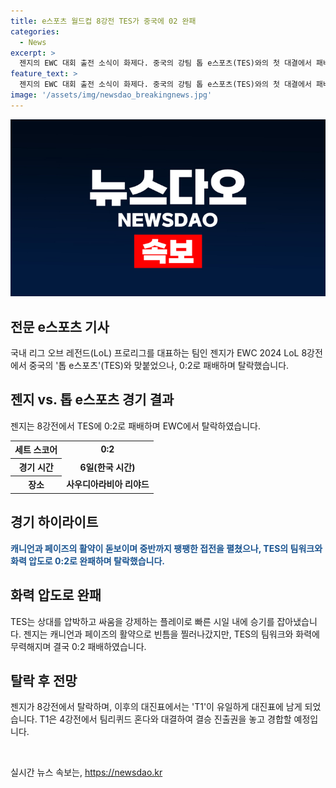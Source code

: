```yaml
---
title: e스포츠 월드컵 8강전 TES가 중국에 02 완패
categories:
  - News
excerpt: >
  젠지의 EWC 대회 출전 소식이 화제다. 중국의 강팀 톱 e스포츠(TES)와의 첫 대결에서 패배한 젠지는 강력한 압박을 받았으나 선수들의 노력으로 저항했다. 하지만 결국 TES의 팀워크에 밀려 2세트에서도 패배했다. 이로써 T1이 유일한 대진표에 남았다. T1은 7일 4강전에서 북미의 팀리퀴드 혼다와의 경기에서 결승 진출을 노리게 된다. EWC의 대진표가 더욱 긴장감을 높이고 있다.
feature_text: >
  젠지의 EWC 대회 출전 소식이 화제다. 중국의 강팀 톱 e스포츠(TES)와의 첫 대결에서 패배한 젠지는 강력한 압박을 받았으나 선수들의 노력으로 저항했다. 하지만 결국 TES의 팀워크에 밀려 2세트에서도 패배했다. 이로써 T1이 유일한 대진표에 남았다. T1은 7일 4강전에서 북미의 팀리퀴드 혼다와의 경기에서 결승 진출을 노리게 된다. EWC의 대진표가 더욱 긴장감을 높이고 있다.
image: '/assets/img/newsdao_breakingnews.jpg'
---
```


<p><img src="/assets/img/newsdao_breakingnews.jpg" alt="bookingtag 속보" /></p>

<h2 data-ke-size="size26">전문 e스포츠 기사</h2>

<p data-ke-size="size16">국내 리그 오브 레전드(LoL) 프로리그를 대표하는 팀인 젠지가 EWC 2024 LoL 8강전에서 중국의 '톱 e스포츠'(TES)와 맞붙었으나, 0:2로 패배하며 탈락했습니다.</p>

<h2 data-ke-size="size24">젠지 vs. 톱 e스포츠 경기 결과</h2>

<p data-ke-size="size16">젠지는 8강전에서 TES에 0:2로 패배하며 EWC에서 탈락하였습니다.</p>

<table>
  <tr>
    <th>세트 스코어</th>
    <td style="text-align: center; height: 17px;"><b>0:2</b></td>
  </tr>
  <tr>
    <th>경기 시간</th>
    <td style="text-align: center; height: 17px;"><b>6일(한국 시간)</b></td>
  </tr>
  <tr>
    <th>장소</th>
    <td style="text-align: center; height: 17px;"><b>사우디아라비아 리야드</b></td>
  </tr>
</table>

<h2 data-ke-size="size24">경기 하이라이트</h2>

<p data-ke-size="size16"><b><span style="color: #1a5490;">캐니언과 페이즈의 활약이 돋보이며 중반까지 팽팽한 접전을 펼쳤으나, TES의 팀워크와 화력 압도로 0:2로 완패하며 탈락했습니다.</span></b></p>

<h2 data-ke-size="size24">화력 압도로 완패</h2>

<p data-ke-size="size16">TES는 상대를 압박하고 싸움을 강제하는 플레이로 빠른 시일 내에 승기를 잡아냈습니다. 젠지는 캐니언과 페이즈의 활약으로 빈틈을 찔러나갔지만, TES의 팀워크와 화력에 무력해지며 결국 0:2 패배하였습니다.</p>

<h2 data-ke-size="size24">탈락 후 전망</h2>

<p data-ke-size="size16">젠지가 8강전에서 탈락하며, 이후의 대진표에서는 'T1'이 유일하게 대진표에 남게 되었습니다. T1은 4강전에서 팀리퀴드 혼다와 대결하여 결승 진출권을 놓고 경합할 예정입니다.</p>

<p data-ke-size="size16">&nbsp;</p>
실시간 뉴스 속보는, <a href="https://newsdao.kr" rel="dofollow">https://newsdao.kr</a>


